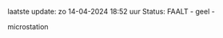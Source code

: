 laatste update: 
zo 14-04-2024 18:52   uur 
Status: FAALT - geel - 
<div class="service Y">microstation</div>